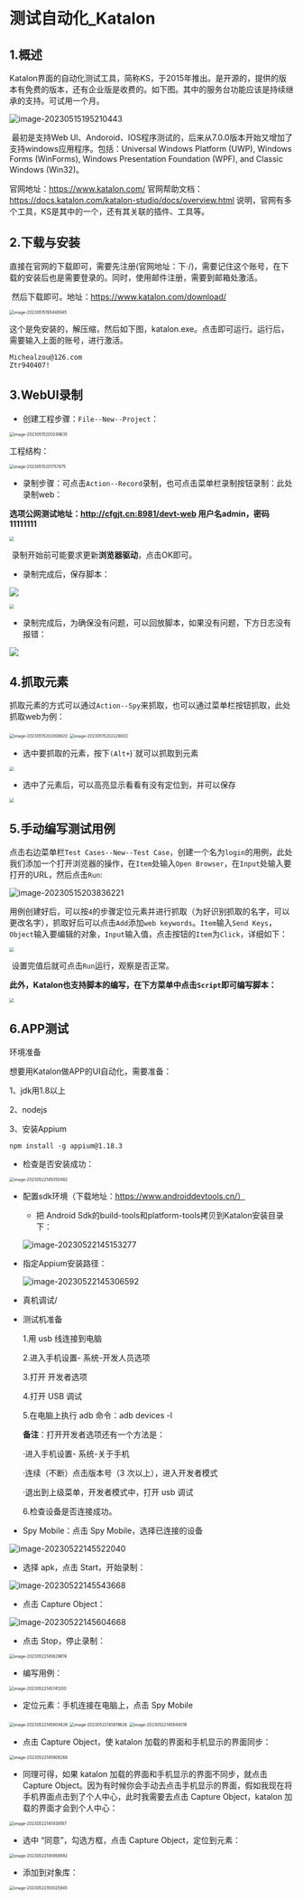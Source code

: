 # 测试自动化_Katalon

## 1.概述

​	Katalon界面的自动化测试工具，简称KS，于2015年推出。是开源的，提供的版本有免费的版本，还有企业版是收费的。如下图。其中的服务台功能应该是持续继承的支持。可试用一个月。

![image-20230515195210443](https://gitee.com/zou_tangrui/note-pic/raw/master/img/202305151952776.png)

​	最初是支持Web UI、Andoroid、IOS程序测试的，后来从7.0.0版本开始又增加了支持windows应用程序。包括：Universal Windows Platform (UWP), Windows Forms (WinForms), Windows Presentation Foundation (WPF), and Classic Windows (Win32)。

官网地址：https://www.katalon.com/
官网帮助文档：https://docs.katalon.com/katalon-studio/docs/overview.html
说明，官网有多个工具，KS是其中的一个，还有其关联的插件、工具等。



## 2.下载与安装

​	直接在官网的下载即可，需要先注册(官网地址：下·/)，需要记住这个账号，在下载的安装后也是需要登录的。同时，使用邮件注册，需要到邮箱处激活。

​	然后下载即可。地址：https://www.katalon.com/download/

<img src="https://gitee.com/zou_tangrui/note-pic/raw/master/img/202305151954106.png" alt="image-20230515195448945" style="zoom:50%;" />

​	这个是免安装的，解压缩，然后如下图，katalon.exe。点击即可运行。运行后，需要输入上面的账号，进行激活。

```shell
Michealzou@126.com
Ztr940407!
```



## 3.WebUI录制

- 创建工程步骤：`File--New--Project`：

<img src="https://gitee.com/zou_tangrui/note-pic/raw/master/img/202305152002823.png" alt="image-20230515200249635" style="zoom:50%;" />

工程结构：

<img src="https://gitee.com/zou_tangrui/note-pic/raw/master/img/202305152017634.png" alt="image-20230515201757475" style="zoom:50%;" />

- 录制步骤：可点击`Action--Record`录制，也可点击菜单栏录制按钮录制：此处录制web：

**选项公网测试地址：http://cfgjt.cn:8981/devt-web    用户名admin，密码11111111**

<img src="https://gitee.com/zou_tangrui/note-pic/raw/master/img/202305152007421.png" style="zoom: 50%;" />

​	录制开始前可能要求更新**浏览器驱动**，点击OK即可。

- 录制完成后，保存脚本：

![](https://gitee.com/zou_tangrui/note-pic/raw/master/img/202305152011772.png)

<img src="https://gitee.com/zou_tangrui/note-pic/raw/master/img/202305152014010.png" style="zoom:50%;" />

- 录制完成后，为确保没有问题，可以回放脚本，如果没有问题，下方日志没有报错：

![](https://gitee.com/zou_tangrui/note-pic/raw/master/img/202305152016389.png)





## 4.抓取元素

​	抓取元素的方式可以通过`Action--Spy`来抓取，也可以通过菜单栏按钮抓取，此处抓取web为例：

<img src="https://gitee.com/zou_tangrui/note-pic/raw/master/img/202305152020037.png" alt="image-20230515202008920" style="zoom: 50%;" />

<img src="https://gitee.com/zou_tangrui/note-pic/raw/master/img/202305152022153.png" alt="image-20230515202229002" style="zoom: 50%;" />

- 选中要抓取的元素，按下`(Alt+`)`就可以抓取到元素

<img src="https://gitee.com/zou_tangrui/note-pic/raw/master/img/202305152025308.png" style="zoom:50%;" />

- 选中了元素后，可以高亮显示看看有没有定位到，并可以保存

<img src="https://gitee.com/zou_tangrui/note-pic/raw/master/img/202305152029063.png" style="zoom:50%;" />

## 5.手动编写测试用例

​	点击右边菜单栏`Test Cases--New--Test Case`，创建一个名为`login`的用例，此处我们添加一个打开浏览器的操作，在`Item`处输入`Open Browser`，在`Input`处输入要打开的URL，然后点击`Run`:

![image-20230515203836221](https://gitee.com/zou_tangrui/note-pic/raw/master/img/202305152038461.png)

​	用例创建好后，可以按`4`的步骤定位元素并进行抓取（为好识别抓取的名字，可以更改名字），抓取好后可以点击`Add`添加`web keywords`。`Item`输入`Send Keys`，`Object`输入要编辑的对象，`Input`输入值，点击按钮的`Item`为`Click`，详细如下：

<img src="https://gitee.com/zou_tangrui/note-pic/raw/master/img/202305152052114.png" style="zoom:50%;" />



​	设置完值后就可点击`Run`运行，观察是否正常。



**此外，Katalon也支持脚本的编写，在下方菜单中点击`Script`即可编写脚本：**

<img src="https://gitee.com/zou_tangrui/note-pic/raw/master/img/202305152056017.png" style="zoom:50%;" />







## 6.APP测试

环境准备

想要用Katalon做APP的UI自动化，需要准备：

1、jdk用1.8以上

2、nodejs

3、安装Appium

```shell
npm install -g appium@1.18.3
```

- 检查是否安装成功：

<img src="https://gitee.com/zou_tangrui/note-pic/raw/master/img/202305221450603.png" alt="image-20230522145050482" style="zoom:50%;" />

- 配置sdk环境（下载地址：https://www.androiddevtools.cn/）

  - 把 Android Sdk的build-tools和platform-tools拷贝到Katalon安装目录下：

  ![image-20230522145153277](https://gitee.com/zou_tangrui/note-pic/raw/master/img/202305221451355.png)

- 指定Appium安装路径：

  ![image-20230522145306592](C:/Users/HP/AppData/Roaming/Typora/typora-user-images/image-20230522145306592.png)

- 真机调试/

- 测试机准备

  1.用 usb 线连接到电脑

  2.进入手机设置- 系统-开发人员选项

  3.打开 开发者选项

  4.打开 USB 调试

  5.在电脑上执行 adb 命令：adb devices -l

  **备注**：打开开发者选项还有一个方法是：

  ·进入手机设置- 系统-关于手机

  ·连续（不断）点击版本号（3 次以上），进入开发者模式

  ·退出到上级菜单，开发者模式中，打开 usb 调试

  6.检查设备是否连接成功。

- Spy Mobile：点击 Spy Mobile，选择已连接的设备

![image-20230522145522040](https://gitee.com/zou_tangrui/note-pic/raw/master/img/202305221455146.png)

- 选择 apk，点击 Start，开始录制：

![image-20230522145543668](https://gitee.com/zou_tangrui/note-pic/raw/master/img/202305221455761.png)



- 点击 Capture Object：

![image-20230522145604668](https://gitee.com/zou_tangrui/note-pic/raw/master/img/202305221456842.png)



- 点击 Stop，停止录制：

<img src="https://gitee.com/zou_tangrui/note-pic/raw/master/img/202305221456722.png" alt="image-20230522145629619" style="zoom:50%;" />



- 编写用例：

<img src="https://gitee.com/zou_tangrui/note-pic/raw/master/img/202305221457392.png" alt="image-20230522145741200" style="zoom:50%;" />



- 定位元素：手机连接在电脑上，点击 Spy Mobile

<img src="https://gitee.com/zou_tangrui/note-pic/raw/master/img/202305221458703.png" alt="image-20230522145804626" style="zoom: 50%;" />

<img src="https://gitee.com/zou_tangrui/note-pic/raw/master/img/202305221458724.png" alt="image-20230522145819626" style="zoom:50%;" />

<img src="https://gitee.com/zou_tangrui/note-pic/raw/master/img/202305221458127.png" alt="image-20230522145844018" style="zoom:50%;" />

- 点击 Capture Object，使 katalon 加载的界面和手机显示的界面同步：

<img src="https://gitee.com/zou_tangrui/note-pic/raw/master/img/202305221459412.png" alt="image-20230522145908268" style="zoom:50%;" />

- 同理可得，如果 katalon 加载的界面和手机显示的界面不同步，就点击 Capture Object。因为有时候你会手动去点击手机显示的界面，假如我现在将手机界面点击到了个人中心，此时我需要去点击 Capture Object，katalon 加载的界面才会到个人中心：

<img src="https://gitee.com/zou_tangrui/note-pic/raw/master/img/202305221459311.png" alt="image-20230522145938187" style="zoom:50%;" />

- 选中 “同意”，勾选方框，点击 Capture Object，定位到元素：

<img src="https://gitee.com/zou_tangrui/note-pic/raw/master/img/202305221459143.png" alt="image-20230522145958992" style="zoom:50%;" />



- 添加到对象库：

<img src="https://gitee.com/zou_tangrui/note-pic/raw/master/img/202305221500086.png" alt="image-20230522150025945" style="zoom:50%;" />